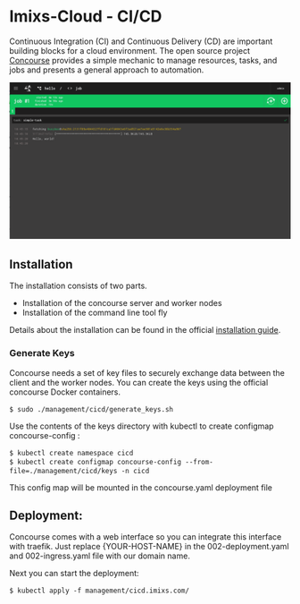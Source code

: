 # Imixs-Cloud - CI/CD

Continuous Integration (CI) and Continuous Delivery (CD) are important building blocks for a cloud environment.
The open source project [Concourse](https://concourse-ci.org/) provides a simple mechanic to manage resources, tasks, and jobs and presents a general approach to automation.

<img src="images/cicd-001.png" />

## Installation

The installation consists of two parts. 

 - Installation of the concourse server and worker nodes
 - Installation of the command line tool fly
 
Details about the installation can be found in the official [installation guide](https://concourse-ci.org/install.html).

### Generate Keys

Concourse needs a set of key files to securely exchange data between the client and the worker nodes.
You can create the keys using the official concourse Docker containers. 

	
	$ sudo ./management/cicd/generate_keys.sh
	

Use the contents of the keys directory with kubectl to create configmap concourse-config :


	$ kubectl create namespace cicd
	$ kubectl create configmap concourse-config --from-file=./management/cicd/keys -n cicd
	
This config map will be mounted in the concourse.yaml deployment file


## Deployment: 

Concourse comes with a web interface so you can integrate this interface with traefik. Just replace {YOUR-HOST-NAME} in the 002-deployment.yaml and 002-ingress.yaml file with our domain name.

Next you can start the deployment:

	$ kubectl apply -f management/cicd.imixs.com/
	
	